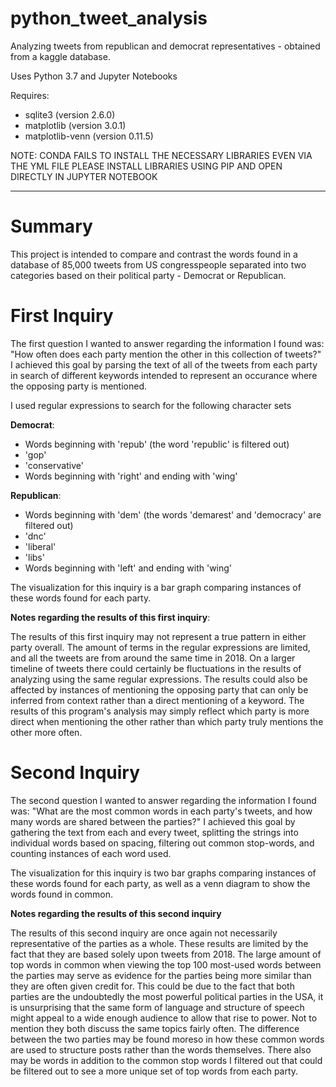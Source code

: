 # python_tweet_analysis
Analyzing tweets from republican and democrat representatives - obtained from a kaggle database.

Uses Python 3.7 and Jupyter Notebooks

Requires:
  - sqlite3 (version 2.6.0)
  - matplotlib (version 3.0.1)
  - matplotlib-venn (version 0.11.5)
  
NOTE: CONDA FAILS TO INSTALL THE NECESSARY LIBRARIES EVEN VIA THE YML FILE
PLEASE INSTALL LIBRARIES USING PIP AND OPEN DIRECTLY IN JUPYTER NOTEBOOK

---

<h1>Summary</h1>

This project is intended to compare and contrast the words found in a database of 85,000 tweets from US congresspeople separated into two categories based on their political party - Democrat or Republican.


<h1>First Inquiry</h1>

The first question I wanted to answer regarding the information I found was:  "How often does each party mention the other in this collection of tweets?"  I achieved this goal by parsing the text of all of the tweets from each party in search of different keywords intended to represent an occurance where the opposing party is mentioned.

I used regular expressions to search for the following character sets

**Democrat**:
  - Words beginning with 'repub' (the word 'republic' is filtered out)
  - 'gop'
  - 'conservative'
  - Words beginning with 'right' and ending with 'wing'
    
**Republican**:
  - Words beginning with 'dem' (the words 'demarest' and 'democracy' are filtered out)
  - 'dnc'
  - 'liberal'
  - 'libs'
  - Words beginning with 'left' and ending with 'wing'
  
The visualization for this inquiry is a bar graph comparing instances of these words found for each party.

**Notes regarding the results of this first inquiry**:

The results of this first inquiry may not represent a true pattern in either party overall.  The amount of terms in the regular expressions are limited, and all the tweets are from around the same time in 2018.  On a larger timeline of tweets there could certainly be fluctuations in the results of analyzing using the same regular expressions.  The results could also be affected by instances of mentioning the opposing party that can only be inferred from context rather than a direct mentioning of a keyword.  The results of this program's analysis may simply reflect which party is more direct when mentioning the other rather than which party truly mentions the other more often.

<h1>Second Inquiry</h1>

The second question I wanted to answer regarding the information I found was:  "What are the most common words in each party's tweets, and how many words are shared between the parties?"  I achieved this goal by gathering the text from each and every tweet, splitting the strings into individual words based on spacing, filtering out common stop-words, and counting instances of each word used.

The visualization for this inquiry is two bar graphs comparing instances of these words found for each party, as well as a venn diagram to show the words found in common.

**Notes regarding the results of this second inquiry**

The results of this second inquiry are once again not necessarily representative of the parties as a whole.  These results are limited by the fact that they are based solely upon tweets from 2018.  The large amount of top words in common when viewing the top 100 most-used words between the parties may serve as evidence for the parties being more similar than they are often given credit for.  This could be due to the fact that both parties are the undoubtedly the most powerful political parties in the USA, it is unsurprising that the same form of language and structure of speech might appeal to a wide enough audience to allow that rise to power.  Not to mention they both discuss the same topics fairly often.  The difference between the two parties may be found moreso in how these common words are used to structure posts rather than the words themselves.  There also may be words in addition to the common stop words I filtered out that could be filtered out to see a more unique set of top words from each party.
